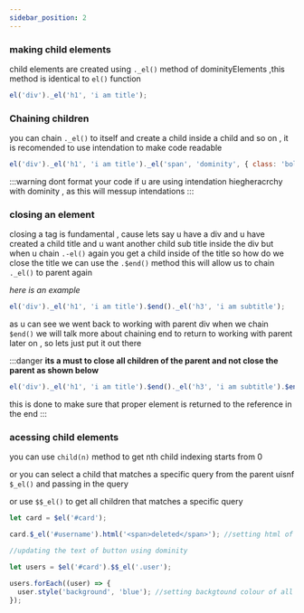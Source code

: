 ```yaml
---
sidebar_position: 2
---
```


### making child elements

child elements are created using `._el()` method of dominityElements ,this method is identical to `el()` function

```js
el('div')._el('h1', 'i am title');
```

### Chaining children

you can chain `._el()` to itself and create a child inside a child and so on , it is recomended to use intendation to make code readable

```js
el('div')._el('h1', 'i am title')._el('span', 'dominity', { class: 'bold' });
```

:::warning
dont format your code if u are using intendation hiegheracrchy with dominity , as this will messup intendations
:::

### closing an element

closing a tag is fundamental , cause lets say u have a div and u have created a child title and u want another child sub title inside the div but when u chain
`.-el()` again you get a child inside of the title so how do we close the title we can use the `.$end()` method this will allow us to chain `._el()` to parent again

_here is an example_

```js
el('div')._el('h1', 'i am title').$end()._el('h3', 'i am subtitle');
```

as u can see we went back to working with parent div when we chain `$end()`
we will talk more about chaining end to return to working with parent later on , so lets just put it out there

:::danger **its a must to close all children of the parent and not close the parent as shown below**

```js
el('div')._el('h1', 'i am title').$end()._el('h3', 'i am subtitle').$end();
```

this is done to make sure that proper element is returned to the reference in the end
:::

### acessing child elements

you can use `child(n)` method to get nth child indexing starts from 0

or you can select a child that matches a specific query from the parent uisnf `$_el()` and passing in the query

or use `$$_el()` to get all children that matches a specific query

```js
let card = $el('#card');

card.$_el('#username').html('<span>deleted</span>'); //setting html of the child element of card with id username

//updating the text of button using dominity

let users = $el('#card').$$_el('.user');

users.forEach((user) => {
  user.style('background', 'blue'); //setting backgtound colour of all elements inside the card with class users
});
```
